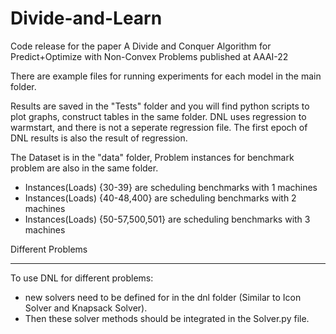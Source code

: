 # Divide-and-Learn
Code release for the paper A Divide and Conquer Algorithm for Predict+Optimize with Non-Convex Problems published at AAAI-22

There are example files for running experiments for each model in the main folder. 

Results are saved in the "Tests" folder and you will find python scripts to plot graphs, construct tables in the same folder. DNL uses
regression to warmstart, and there is not a seperate regression file. The first epoch of DNL results is also the result of regression.

The Dataset is in the "data" folder, Problem instances for benchmark problem are also in the same folder.

* Instances(Loads) {30-39} are scheduling benchmarks with 1 machines
* Instances(Loads) {40-48,400} are scheduling benchmarks with 2 machines
* Instances(Loads) {50-57,500,501} are scheduling benchmarks with 3 machines



Different Problems
*******************
To use DNL for different problems:
* new solvers need to be defined for in the dnl folder (Similar to Icon Solver and Knapsack Solver). 
* Then these solver methods should be integrated in the Solver.py file.

